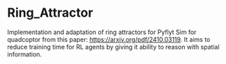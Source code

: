 # Ring_Attractor
Implementation and adaptation of ring attractors for Pyflyt Sim for quadcoptor from this paper: https://arxiv.org/pdf/2410.03119. It aims to reduce training time for RL agents by giving it ability to reason with spatial information.
